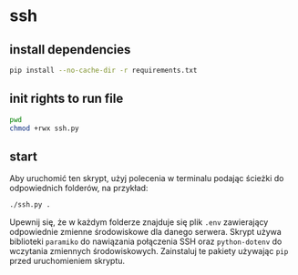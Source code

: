 # ssh

## install dependencies

```bash
pip install --no-cache-dir -r requirements.txt
```

## init rights to run file

```bash
pwd
chmod +rwx ssh.py
```

## start
Aby uruchomić ten skrypt, użyj polecenia w terminalu podając ścieżki do odpowiednich folderów, na przykład:

```bash
./ssh.py .
```

Upewnij się, że w każdym folderze znajduje się plik `.env` zawierający odpowiednie zmienne środowiskowe dla danego serwera. Skrypt używa biblioteki `paramiko` do nawiązania połączenia SSH oraz `python-dotenv` do wczytania zmiennych środowiskowych. Zainstaluj te pakiety używając `pip` przed uruchomieniem skryptu.
